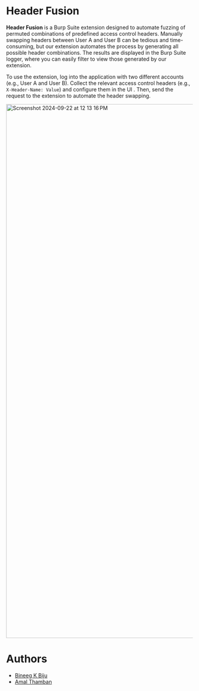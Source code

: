<h1>Header Fusion</h1>
<p><strong>Header Fusion</strong> is a Burp Suite extension designed to automate fuzzing of permuted combinations of predefined access control headers. Manually swapping headers between User A and User B can be tedious and time-consuming, but our extension automates the process by generating all possible header combinations. The results are displayed in the Burp Suite logger, where you can easily filter to view those generated by our extension.</p>

<p>To use the extension, log into the application with two different accounts (e.g., User A and User B). Collect the relevant access control headers (e.g., <code>X-Header-Name: Value</code>) and configure them in the UI . Then, send the request to the extension to automate the header swapping.</p>


<img width="1438" alt="Screenshot 2024-09-22 at 12 13 16 PM" src="https://github.com/user-attachments/assets/c04891ac-beb6-4d74-9bfe-625f960b366d">


<h1>Authors</h1>
<ul>
  <li><a href="https://www.linkedin.com/in/bineeg/" target="_blank">Bineeg K Biju</a></li>
  <li><a href="https://www.linkedin.com/in/amalthamban/" target="_blank">Amal Thamban</a></li>
</ul>
